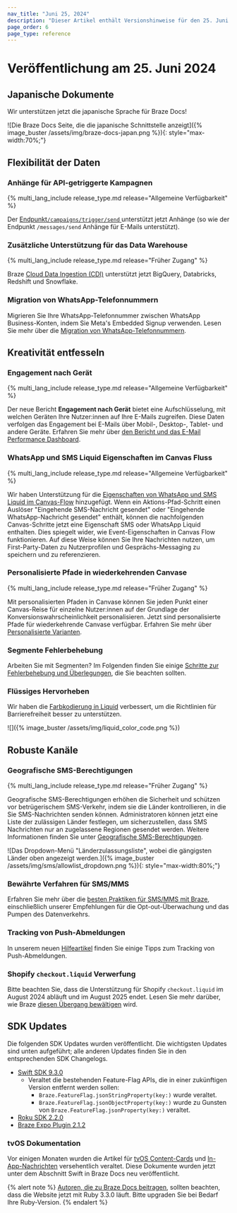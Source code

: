```yaml
---
nav_title: "Juni 25, 2024"
description: "Dieser Artikel enthält Versionshinweise für den 25. Juni 2024."
page_order: 6 
page_type: reference
---
```


# Veröffentlichung am 25\. Juni 2024

## Japanische Dokumente

Wir unterstützen jetzt die japanische Sprache für Braze Docs!

![Die Braze Docs Seite, die die japanische Schnittstelle anzeigt]({% image_buster /assets/img/braze-docs-japan.png %}){: style="max-width:70%;"}
 
## Flexibilität der Daten

### Anhänge für API-getriggerte Kampagnen

{% multi_lang_include release_type.md release="Allgemeine Verfügbarkeit" %}

Der [Endpunkt`/campaigns/trigger/send` ]({{site.baseurl}}/api/endpoints/messaging/send_messages/post_send_triggered_campaigns) unterstützt jetzt Anhänge (so wie der Endpunkt `/messages/send` Anhänge für E-Mails unterstützt). 

### Zusätzliche Unterstützung für das Data Warehouse

{% multi_lang_include release_type.md release="Früher Zugang" %}

Braze [Cloud Data Ingestion (CDI)]({{site.baseurl}}/user_guide/data/cloud_ingestion/connected_sources/) unterstützt jetzt BigQuery, Databricks, Redshift und Snowflake.

### Migration von WhatsApp-Telefonnummern

Migrieren Sie Ihre WhatsApp-Telefonnummer zwischen WhatsApp Business-Konten, indem Sie Meta's Embedded Signup verwenden. Lesen Sie mehr über die [Migration von WhatsApp-Telefonnummern]({{site.baseurl}}/user_guide/message_building_by_channel/whatsapp/overview/phone_number_migration).
 
## Kreativität entfesseln

### Engagement nach Gerät

{% multi_lang_include release_type.md release="Allgemeine Verfügbarkeit" %}

Der neue Bericht **Engagement nach Gerät** bietet eine Aufschlüsselung, mit welchen Geräten Ihre Nutzer:innen auf Ihre E-Mails zugreifen. Diese Daten verfolgen das Engagement bei E-Mails über Mobil-, Desktop-, Tablet- und andere Geräte. Erfahren Sie mehr über [den Bericht und das E-Mail Performance Dashboard]({{site.baseurl}}/user_guide/analytics/dashboard/email_performance_dashboard/).

### WhatsApp und SMS Liquid Eigenschaften im Canvas Fluss

{% multi_lang_include release_type.md release="Allgemeine Verfügbarkeit" %}

Wir haben Unterstützung für die [Eigenschaften von WhatsApp und SMS Liquid im Canvas-Flow]({{site.baseurl}}/user_guide/engagement_tools/canvas/create_a_canvas/canvas_entry_properties_event_properties) hinzugefügt. Wenn ein Aktions-Pfad-Schritt einen Auslöser "Eingehende SMS-Nachricht gesendet" oder "Eingehende WhatsApp-Nachricht gesendet" enthält, können die nachfolgenden Canvas-Schritte jetzt eine Eigenschaft SMS oder WhatsApp Liquid enthalten. Dies spiegelt wider, wie Event-Eigenschaften in Canvas Flow funktionieren. Auf diese Weise können Sie Ihre Nachrichten nutzen, um First-Party-Daten zu Nutzerprofilen und Gesprächs-Messaging zu speichern und zu referenzieren.
 
### Personalisierte Pfade in wiederkehrenden Canvase

{% multi_lang_include release_type.md release="Früher Zugang" %}

Mit personalisierten Pfaden in Canvase können Sie jeden Punkt einer Canvas-Reise für einzelne Nutzer:innen auf der Grundlage der Konversionswahrscheinlichkeit personalisieren. Jetzt sind personalisierte Pfade für wiederkehrende Canvase verfügbar. Erfahren Sie mehr über [Personalisierte Varianten]({{site.baseurl}}/user_guide/engagement_tools/canvas/canvas_components/experiment_step/personalized_paths).

### Segmente Fehlerbehebung

Arbeiten Sie mit Segmenten? Im Folgenden finden Sie einige [Schritte zur Fehlerbehebung und Überlegungen]({{site.baseurl}}/user_guide/engagement_tools/segments/troubleshooting), die Sie beachten sollten.

### Flüssiges Hervorheben

Wir haben die [Farbkodierung in Liquid]({{site.baseurl}}/user_guide/personalization_and_dynamic_content/liquid) verbessert, um die Richtlinien für Barrierefreiheit besser zu unterstützen.

![]({% image_buster /assets/img/liquid_color_code.png %})
 
## Robuste Kanäle

### Geografische SMS-Berechtigungen

{% multi_lang_include release_type.md release="Früher Zugang" %}

Geografische SMS-Berechtigungen erhöhen die Sicherheit und schützen vor betrügerischem SMS-Verkehr, indem sie die Länder kontrollieren, in die Sie SMS-Nachrichten senden können. Administratoren können jetzt eine Liste der zulässigen Länder festlegen, um sicherzustellen, dass SMS Nachrichten nur an zugelassene Regionen gesendet werden. Weitere Informationen finden Sie unter [Geografische SMS-Berechtigungen]({{site.baseurl}}/sms_geographic_permissions). 

![Das Dropdown-Menü "Länderzulassungsliste", wobei die gängigsten Länder oben angezeigt werden.]({% image_buster /assets/img/sms/allowlist_dropdown.png %}){: style="max-width:80%;"}

### Bewährte Verfahren für SMS/MMS

Erfahren Sie mehr über die [besten Praktiken für SMS/MMS mit Braze]({{site.baseurl}}/sms_mms_rcs_best_practices/), einschließlich unserer Empfehlungen für die Opt-out-Überwachung und das Pumpen des Datenverkehrs. 

### Tracking von Push-Abmeldungen

In unserem neuen [Hilfeartikel]({{site.baseurl}}/help/help_articles/push/push_unsubscribes) finden Sie einige Tipps zum Tracking von Push-Abmeldungen.

### Shopify `checkout.liquid` Verwerfung

Bitte beachten Sie, dass die Unterstützung für Shopify `checkout.liquid` im August 2024 abläuft und im August 2025 endet. Lesen Sie mehr darüber, wie Braze [diesen Übergang bewältigen]({{site.baseurl}}/help/release_notes/deprecations/shopify_checkout) wird. 

## SDK Updates
 
Die folgenden SDK Updates wurden veröffentlicht. Die wichtigsten Updates sind unten aufgeführt; alle anderen Updates finden Sie in den entsprechenden SDK Changelogs.
 
- [Swift SDK 9.3.0](https://github.com/braze-inc/braze-swift-sdk/releases/tag/9.3.0)
    - Veraltet die bestehenden Feature-Flag APIs, die in einer zukünftigen Version entfernt werden sollen:
        - `Braze.FeatureFlag.jsonStringProperty(key:)` wurde veraltet.
        - `Braze.FeatureFlag.jsonObjectProperty(key:)` wurde zu Gunsten von `Braze.FeatureFlag.jsonProperty(key:)` veraltet.
- [Roku SDK 2.2.0](https://github.com/braze-inc/braze-roku-sdk/blob/main/CHANGELOG.md)
- [Braze Expo Plugin 2.1.2](https://github.com/braze-inc/braze-expo-plugin/blob/main/CHANGELOG.md)

### tvOS Dokumentation

Vor einigen Monaten wurden die Artikel für [tvOS Content-Cards]({{site.baseurl}}/developer_guide/content_cards/?sdktab=tvos) und [In-App-Nachrichten]({{site.baseurl}}/developer_guide/in_app_messages/?sdktab=tvos) versehentlich veraltet. Diese Dokumente wurden jetzt unter dem Abschnitt Swift in Braze Docs neu veröffentlicht.

{% alert note %}
[Autoren, die zu Braze Docs beitragen]({{site.baseurl}}/contributing/home), sollten beachten, dass die Website jetzt mit Ruby 3.3.0 läuft. Bitte upgraden Sie bei Bedarf Ihre Ruby-Version.
{% endalert %}

